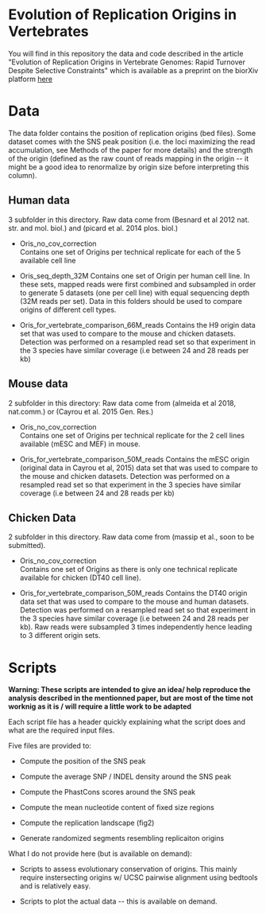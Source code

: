 # Evolution of Replication Origins in Vertebrates

You will find in this repository the data and code described in the article "Evolution of Replication Origins in
Vertebrate Genomes: Rapid Turnover Despite Selective Constraints" which is available as a preprint on the biorXiv
platform [here](https://www.biorxiv.org/content/early/2018/09/10/411470)



# Data

The data folder contains the position of replication origins (bed files).
Some dataset comes with the SNS peak position (i.e. the loci maximizing the read accumulation, see Methods of the paper
for more details) and the strength of the origin (defined as the raw count of reads mapping in the origin -- it might be
a good idea to renormalize by origin size before interpreting this column).

## Human data

3 subfolder in this directory. Raw data come from (Besnard et al 2012 nat. str. and mol. biol.) and (picard et al. 2014
plos. biol.)

* Oris_no_cov_correction  
Contains one set of Origins per technical replicate for each of the 5 available cell line

* Oris_seq_depth_32M 
Contains one set of Origin per human cell line. In these sets, mapped reads were first combined and
subsampled in order to generate 5 datasets (one per cell line) with equal sequencing depth (32M reads per set).
Data in this folders should be used to compare origins of different cell types. 

* Oris_for_vertebrate_comparison_66M_reads
Contains the H9 origin data set that was used to compare to the mouse and chicken datasets.
Detection was performed on a resampled read set so that experiment in the 3 species have similar coverage (i.e between
24 and 28 reads per kb)


## Mouse data

2 subfolder in this directory:
Raw data come from (almeida et al 2018, nat.comm.) or (Cayrou et al. 2015 Gen. Res.)

* Oris_no_cov_correction  
Contains one set of Origins per technical replicate for the 2 cell lines available (mESC and MEF) in mouse.

* Oris_for_vertebrate_comparison_50M_reads
Contains the mESC origin (original data in Cayrou et al, 2015) data set that was used to compare to the mouse and
chicken datasets. Detection was performed on a resampled read set so that experiment in the 3 species have similar
coverage (i.e between 24 and 28 reads per kb)

## Chicken Data


2 subfolder in this directory. Raw data come from (massip et al., soon to be submitted).
* Oris_no_cov_correction  
Contains one set of Origins as there is only one technical replicate available for chicken (DT40 cell line).

* Oris_for_vertebrate_comparison_50M_reads
Contains the DT40 origin data set that was used to compare to the mouse and human datasets. Detection was performed on a
resampled read set so that experiment in the 3 species have similar coverage (i.e between 24 and 28 reads per kb).
Raw reads were subsampled 3 times independently hence leading to 3 different origin sets.


# Scripts

**Warning:  These scripts are intended to give an idea/ help reproduce the analysis described in the mentionned paper,
but are most of the time not worknig as it is / will require a little work to be adapted**

Each script file has a header quickly explaining what the script does and what are the required input files.

Five files are provided to:
* Compute the position of the SNS peak

* Compute the average SNP / INDEL density around the SNS peak

* Compute the PhastCons scores around the SNS peak

* Compute the mean nucleotide content of fixed size regions

* Compute the replication landscape (fig2)

* Generate randomized segments resembling replicaiton origins  

What I do not provide here (but is available on demand):

* Scripts to assess evolutionary conservation of origins. This mainly require instersecting origins w/ UCSC pairwise
alignment using bedtools and is relatively easy. 

* Scripts to plot the actual data -- this is available on demand.

